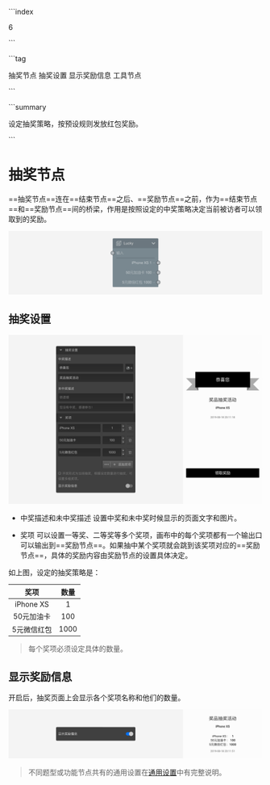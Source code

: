\```index

6

\```

\```tag

抽奖节点 抽奖设置 显示奖励信息 工具节点

\```

\```summary

设定抽奖策略，按预设规则发放红包奖励。

\```

# 抽奖节点

==抽奖节点==连在==结束节点==之后、==奖励节点==之前，作为==结束节点==和==奖励节点==间的桥梁，作用是按照设定的中奖策略决定当前被访者可以领取到的奖励。

<img src='../assets/toolsNodes/06lottery/node.png'>

## 抽奖设置

<img src='../assets/toolsNodes/06lottery/section.png'>

+ 中奖描述和未中奖描述
设置中奖和未中奖时候显示的页面文字和图片。

+ 奖项
可以设置一等奖、二等奖等多个奖项，画布中的每个奖项都有一个输出口可以输出到==奖励节点==。如果抽中某个奖项就会跳到该奖项对应的==奖励节点==，具体的奖励内容由奖励节点的设置具体决定。

如上图，设定的抽奖策略是：

|奖项|数量|
|:-:|:-:|
|iPhone XS|1|
|50元加油卡|100|
|5元微信红包|1000|

> 每个奖项必须设定具体的数量。

## 显示奖励信息

开启后，抽奖页面上会显示各个奖项名称和他们的数量。

<img src='../assets/toolsNodes/06lottery/show-rewards.png'>

> 不同题型或功能节点共有的通用设置在[通用设置](../../11nodeSettings/concept.md)中有完整说明。
